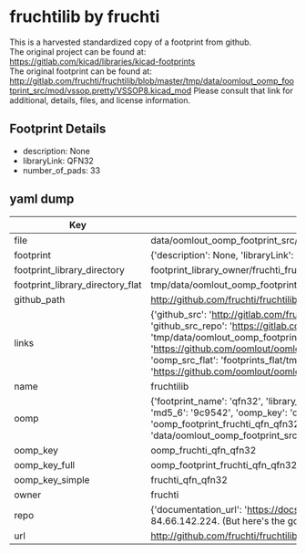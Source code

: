 # fruchtilib by fruchti  
This is a harvested standardized copy of a footprint from github.  
The original project can be found at:  
https://gitlab.com/kicad/libraries/kicad-footprints  
The original footprint can be found at:
http://gitlab.com/fruchti/fruchtilib/blob/master/tmp/data/oomlout_oomp_footprint_src/mod/vssop.pretty/VSSOP8.kicad_mod
Please consult that link for additional, details, files, and license information.  
## Footprint Details
* description: None  
* libraryLink: QFN32  
* number_of_pads: 33  
## yaml dump  
| Key | Value |  
| --- | --- |  
| file | data/oomlout_oomp_footprint_src/fruchtilib/mod/qfn.pretty/QFN32.kicad_mod |  
| footprint | {'description': None, 'libraryLink': 'QFN32', 'number_of_pads': 33} |  
| footprint_library_directory | footprint_library_owner/fruchti_fruchtilib |  
| footprint_library_directory_flat | tmp/data/oomlout_oomp_footprint_src/footprints_flat/fruchti_qfn_qfn32/working |  
| github_path | http://github.com/fruchti/fruchtilib/blob/master/tmp/data/oomlout_oomp_footprint_src/mod/qfn.pretty/QFN32.kicad_mod |  
| links | {'github_src': 'http://gitlab.com/fruchti/fruchtilib/blob/master/tmp/data/oomlout_oomp_footprint_src/mod/vssop.pretty/VSSOP8.kicad_mod', 'github_src_repo': 'https://gitlab.com/kicad/libraries/kicad-footprints', 'oomp_bot': 'tmp/data/oomlout_oomp_footprint_src/footprints/fruchti_qfn_qfn32/working', 'oomp_bot_github': 'https://github.com/oomlout/oomlout_oomp_footprint_bot/tree/main/tmp/data/oomlout_oomp_footprint_src/footprints/fruchti_qfn_qfn32/working', 'oomp_src_flat': 'footprints_flat/tmp/data/oomlout_oomp_footprint_src/footprints_flat/fruchti_qfn_qfn32/working', 'oomp_src_flat_github': 'https://github.com/oomlout/oomlout_oomp_footprint_src/tree/main/tmp/data/oomlout_oomp_footprint_src/footprints_flat/fruchti_qfn_qfn32/working'} |  
| name | fruchtilib |  
| oomp | {'footprint_name': 'qfn32', 'library_name': 'qfn', 'md5': '9c95424355a87a65e854aae493926532', 'md5_10': '9c95424355', 'md5_5': '9c954', 'md5_6': '9c9542', 'oomp_key': 'oomp_fruchti_qfn_qfn32', 'oomp_key_extra': 'oomp_footprint_fruchti_qfn_qfn32', 'oomp_key_full': 'oomp_footprint_fruchti_qfn_qfn32_9c9542', 'oomp_key_simple': 'fruchti_qfn_qfn32', 'original_filename': 'data/oomlout_oomp_footprint_src/fruchtilib/mod/qfn.pretty/QFN32.kicad_mod', 'owner_name': 'fruchti'} |  
| oomp_key | oomp_fruchti_qfn_qfn32 |  
| oomp_key_full | oomp_footprint_fruchti_qfn_qfn32 |  
| oomp_key_simple | fruchti_qfn_qfn32 |  
| owner | fruchti |  
| repo | {'documentation_url': 'https://docs.github.com/rest/overview/resources-in-the-rest-api#rate-limiting', 'message': "API rate limit exceeded for 84.66.142.224. (But here's the good news: Authenticated requests get a higher rate limit. Check out the documentation for more details.)"} |  
| url | http://github.com/fruchti/fruchtilib |  

